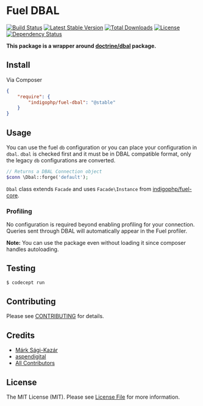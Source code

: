 # Fuel DBAL

[![Build Status](https://travis-ci.org/indigophp/fuel-dbal.svg?branch=develop)](https://travis-ci.org/indigophp/fuel-dbal)
[![Latest Stable Version](https://poser.pugx.org/indigophp/fuel-dbal/v/stable.png)](https://packagist.org/packages/indigophp/fuel-dbal)
[![Total Downloads](https://poser.pugx.org/indigophp/fuel-dbal/downloads.png)](https://packagist.org/packages/indigophp/fuel-dbal)
[![License](https://poser.pugx.org/indigophp/fuel-dbal/license.png)](https://packagist.org/packages/indigophp/fuel-dbal)
[![Dependency Status](http://www.versioneye.com/user/projects/53f01c7313bb06c58c000412/badge.svg?style=flat)](http://www.versioneye.com/user/projects/53f01c7313bb06c58c000412)

**This package is a wrapper around [doctrine/dbal](https://github.com/doctrine/dbal) package.**


## Install

Via Composer

``` json
{
    "require": {
        "indigophp/fuel-dbal": "@stable"
    }
}
```


## Usage

You can use the fuel `db` configuration or you can place your configuration in `dbal`. `dbal` is checked first and it must be in DBAL compatible format, only the legacy `db` configurations are converted.

``` php
// Returns a DBAL Connection object
$conn \Dbal::forge('default');
```

`Dbal` class extends `Facade` and uses `Facade\Instance` from [indigophp/fuel-core](https://github.com/indigophp/fuel-core).


### Profiling

No configuration is required beyond enabling profiling for your connection. Queries sent through DBAL will automatically appear in the Fuel profiler.


**Note:** You can use the package even without loading it since composer handles autoloading.


## Testing

``` bash
$ codecept run
```


## Contributing

Please see [CONTRIBUTING](https://github.com/indigophp/fuel-dbal/blob/develop/CONTRIBUTING.md) for details.


## Credits

- [Márk Sági-Kazár](https://github.com/sagikazarmark)
- [aspendigital](https://github.com/aspendigital/fuel-doctrine2)
- [All Contributors](https://github.com/indigophp/fuel-dbal/contributors)


## License

The MIT License (MIT). Please see [License File](https://github.com/indigophp/fuel-dbal/blob/develop/LICENSE) for more information.

